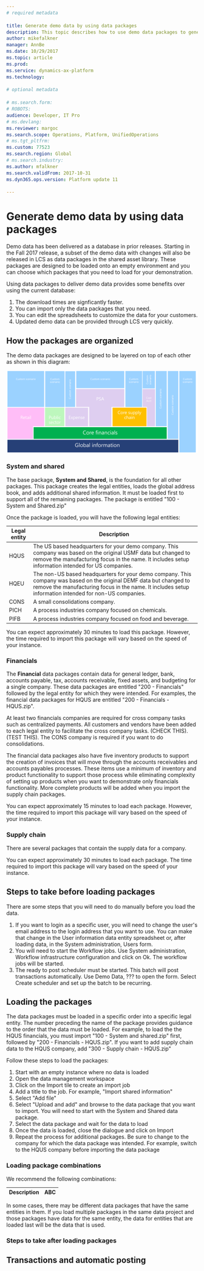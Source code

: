 ```yaml
---
# required metadata

title: Generate demo data by using data packages
description: This topic describes how to use demo data packages to generate data for your system. 
author: mikefalkner
manager: AnnBe
ms.date: 10/29/2017
ms.topic: article
ms.prod: 
ms.service: dynamics-ax-platform
ms.technology: 

# optional metadata

# ms.search.form: 
# ROBOTS: 
audience: Developer, IT Pro
# ms.devlang: 
ms.reviewer: margoc
ms.search.scope: Operations, Platform, UnifiedOperations
# ms.tgt_pltfrm: 
ms.custom: 77523
ms.search.region: Global
# ms.search.industry: 
ms.author: mfalkner
ms.search.validFrom: 2017-10-31
ms.dyn365.ops.version: Platform update 11

---
```

# Generate demo data by using data packages

Demo data has been delivered as a database in prior releases. Starting in the Fall 2017 release, a subset of the demo data with changes will also be released in LCS as data packages in the shared asset library. These packages are designed to be loaded onto an empty environment and you can choose which packages that you need to load for your demonstration. 

Using data packages to deliver demo data provides some benefits over using the current database:
1. The download times are signficantly faster.
2. You can import only the data packages that you need.
3. You can edit the spreadsheets to customize the data for your customers. 
4. Updated demo data can be provided through LCS very quickly.

## How the packages are organized

The demo data packages are designed to be layered on top of each other as shown in this diagram:

![Demo data packages](./media/DemoData.png)

### System and shared
The base package, **System and Shared**, is the foundation for all other packages. This package creates the legal entities, loads the global address book, and adds additional shared information. It must be loaded first to support all of the remaining packages. The package is entitled "100 - System and Shared.zip"

Once the package is loaded, you will have the following legal entities:

| Legal entity | Description |  
|------|--------|
| HQUS | The US based headquarters for your demo company. This company was based on the original USMF data but changed to remove the manufacturing focus in the name. It includes setup information intended for US companies.|
| HQEU | The non-US based headquarters for your demo company. This company was based on the original DEMF data but changed to remove the manufacturing focus in the name. It includes setup information intended for non-US companies.|
| CONS | A small consolidations company. |
| PICH | A process industries company focused on chemicals. |
| PIFB | A process industries company focused on food and beverage. |

You can expect approximately 30 minutes to load this package. However, the time required to import this package will vary based on the speed of your instance.   

### Financials
The **Financial** data packages contain data for general ledger, bank, accounts payable, tax, accounts receivable, fixed assets, and budgeting for a single company. These data packages are entitled "200 - Financials" followed by the legal entity for which they were intended. For examples, the financial data packages for HQUS are entitled "200 - Financials - HQUS.zip".

At least two financials companies are required for cross company tasks such as centralized payments. All customers and vendors have been added to each legal entity to facilitate the cross company tasks. (CHECK THIS). (TEST THIS). The CONS company is required if you want to do consolidations. 

The financial data packages also have five inventory products to support the creation of invoices that will move through the accounts receivables and accounts payables processes. These items use a minimum of inventory and product functionality to support those process while eliminating complexity of setting up products when you want to demonstrate only financials functionality. More complete products will be added when you import the supply chain packages.  

You can expect approximately 15 minutes to load each package. However, the time required to import this package will vary based on the speed of your instance.

### Supply chain
There are several packages that contain the supply data for a company.

You can expect approximately 30 minutes to load each package. The time required to import this package will vary based on the speed of your instance.


## Steps to take before loading packages

There are some steps that you will need to do manually before you load the data. 
1) If you want to login as a specific user, you will need to change the user's email address to the login address that you want to use. You can make that change in the User information data entity spreadsheet or, after loading data, in the System administration, Users form.
2) You will need to start the Workflow jobs. Use System administration, Workflow infrastructure configuration and click on Ok. The workflow jobs will be started.
3) The ready to post scheduler must be started. This batch will post transactions automatically. Use Demo Data, ??? to open the form. Select Create scheduler and set up the batch to be recurring.

## Loading the packages

The data packages must be loaded in a specific order into a specific legal entity. The number preceding the name of the package provides guidance to the order that the data must be loaded. For example, to load the the HQUS financials, you must import "100 - System and shared.zip" first, followed by "200 - Financials - HQUS.zip". If you want to add supply chain data to the HQUS company, add "300 - Supply chain - HQUS.zip"

Follow these steps to load the packages:
1) Start with an empty instance where no data is loaded
2) Open the data management workspace
3) Click on the Import tile to create an import job
4) Add a title to the job. For example, "Import shared information"
5) Select "Add file" 
6) Select "Upload and add" and browse to the data package that you want to import. You will need to start with the System and Shared data package.
7) Select the data package and wait for the data to load
8) Once the data is loaded, close the dialogue and click on Import 
9) Repeat the process for additional packages. Be sure to change to the company for which the data package was intended. For example, switch to the HQUS company before importing the data package

### Loading package combinations
We recommend the following combinations:

| Description | ABC |  
|------|--------|

In some cases, there may be different data packages that have the same entities in them. If you load multiple packages in the same data project and those packages have data for the same entity, the data for entities that are loaded last will be the data that is used.

### Steps to take after loading packages




## Transactions and automatic posting


